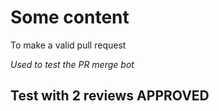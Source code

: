 # Some content
To make a valid pull request

*Used to test the PR merge bot*


## Test with 2 reviews APPROVED
